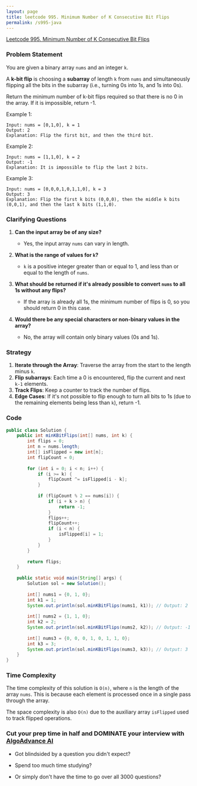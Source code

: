 ```yaml
---
layout: page
title: leetcode 995. Minimum Number of K Consecutive Bit Flips
permalink: /s995-java
---
```

[Leetcode 995. Minimum Number of K Consecutive Bit Flips](https://algoadvance.github.io/algoadvance/l995)
### Problem Statement

You are given a binary array `nums` and an integer `k`.

A **k-bit flip** is choosing a **subarray** of length `k` from `nums` and simultaneously flipping all the bits in the subarray (i.e., turning 0s into 1s, and 1s into 0s).

Return the minimum number of k-bit flips required so that there is no 0 in the array. If it is impossible, return -1.

Example 1:
```
Input: nums = [0,1,0], k = 1
Output: 2
Explanation: Flip the first bit, and then the third bit.
```

Example 2:
```
Input: nums = [1,1,0], k = 2
Output: -1
Explanation: It is impossible to flip the last 2 bits.
```

Example 3:
```
Input: nums = [0,0,0,1,0,1,1,0], k = 3
Output: 3
Explanation: Flip the first k bits (0,0,0), then the middle k bits (0,0,1), and then the last k bits (1,1,0).
```

### Clarifying Questions

1. **Can the input array be of any size?**
   - Yes, the input array `nums` can vary in length.
   
2. **What is the range of values for `k`?**
   - `k` is a positive integer greater than or equal to 1, and less than or equal to the length of `nums`.

3. **What should be returned if it's already possible to convert `nums` to all 1s without any flips?**
   - If the array is already all 1s, the minimum number of flips is 0, so you should return 0 in this case.

4. **Would there be any special characters or non-binary values in the array?**
   - No, the array will contain only binary values (0s and 1s).

### Strategy

1. **Iterate through the Array**: Traverse the array from the start to the length minus `k`.
2. **Flip subarrays**: Each time a 0 is encountered, flip the current and next `k-1` elements.
3. **Track Flips**: Keep a counter to track the number of flips.
4. **Edge Cases**: If it's not possible to flip enough to turn all bits to 1s (due to the remaining elements being less than `k`), return -1.

### Code

```java
public class Solution {
    public int minKBitFlips(int[] nums, int k) {
        int flips = 0;
        int n = nums.length;
        int[] isFlipped = new int[n];
        int flipCount = 0;
        
        for (int i = 0; i < n; i++) {
            if (i >= k) {
                flipCount ^= isFlipped[i - k];
            }
            
            if (flipCount % 2 == nums[i]) {
                if (i + k > n) {
                    return -1;
                }
                flips++;
                flipCount++;
                if (i < n) {
                    isFlipped[i] = 1;
                }
            }
        }
        
        return flips;
    }
    
    public static void main(String[] args) {
        Solution sol = new Solution();
        
        int[] nums1 = {0, 1, 0};
        int k1 = 1;
        System.out.println(sol.minKBitFlips(nums1, k1)); // Output: 2
        
        int[] nums2 = {1, 1, 0};
        int k2 = 2;
        System.out.println(sol.minKBitFlips(nums2, k2)); // Output: -1
        
        int[] nums3 = {0, 0, 0, 1, 0, 1, 1, 0};
        int k3 = 3;
        System.out.println(sol.minKBitFlips(nums3, k3)); // Output: 3
    }
}
```

### Time Complexity

The time complexity of this solution is `O(n)`, where `n` is the length of the array `nums`. This is because each element is processed once in a single pass through the array.

The space complexity is also `O(n)` due to the auxiliary array `isFlipped` used to track flipped operations.


### Cut your prep time in half and DOMINATE your interview with [AlgoAdvance AI](https://algoAdvance.com)

- Got blindsided by a question you didn't expect?

- Spend too much time studying?

- Or simply don't have the time to go over all 3000 questions?

